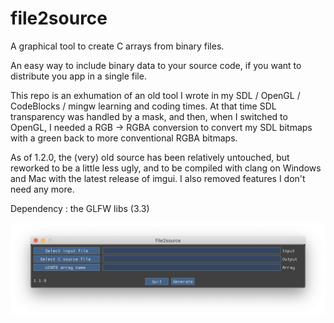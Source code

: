 # file2source
A graphical tool to create C arrays from binary files.

An easy way to include binary data to your source code, if you want to distribute you app in a single file.

This repo is an exhumation of an old tool I wrote in my SDL / OpenGL / CodeBlocks / mingw learning and coding times.
At that time SDL transparency was handled by a mask, and then, when I switched to OpenGL, I needed a RGB -> RGBA conversion to convert my SDL bitmaps with a green back to more conventional RGBA bitmaps.

As of 1.2.0, the (very) old source has been relatively untouched, but reworked to be a little less ugly, and to be compiled with clang on Windows and Mac with the latest release of imgui. I also removed features I don't need any more.

Dependency : the GLFW libs (3.3)

![Screenshot](data/screenshot.png)
